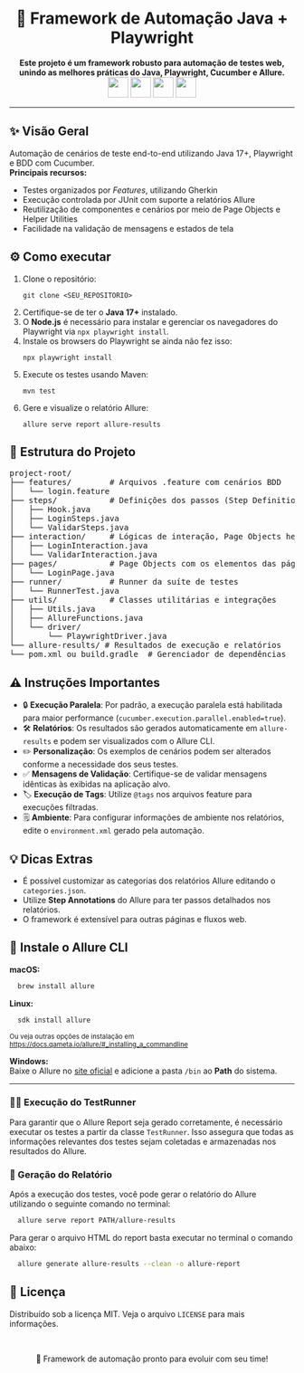 <h1 align="center">🧪 Framework de Automação Java + Playwright</h1>

<p align="center">
  <b>Este projeto é um framework robusto para automação de testes web, unindo as melhores práticas do Java, Playwright, Cucumber e Allure.</b><br/>
  <img src="https://cdn.jsdelivr.net/gh/devicons/devicon/icons/java/java-original.svg" width="36"/>
  <img src="https://cdn.jsdelivr.net/gh/devicons/devicon/icons/playwright/playwright-original.svg" width="36"/>
  <img src="https://cdn.jsdelivr.net/gh/devicons/devicon/icons/cucumber/cucumber-plain.svg" width="36"/>
  <img src="https://cdn.jsdelivr.net/gh/devicons/devicon/icons/junit/junit-plain.svg" width="36"/>
</p>

<hr/>

<h2>✨ Visão Geral</h2>
<p>
  Automação de cenários de teste end-to-end utilizando Java 17+, Playwright e BDD com Cucumber.<br>
  <strong>Principais recursos:</strong>
  <ul>
    <li>Testes organizados por <i>Features</i>, utilizando Gherkin</li>
    <li>Execução controlada por JUnit com suporte a relatórios Allure</li>
    <li>Reutilização de componentes e cenários por meio de Page Objects e Helper Utilities</li>
    <li>Facilidade na validação de mensagens e estados de tela</li>
  </ul>
</p>

<h2>⚙️ Como executar</h2>
<ol>
  <li>Clone o repositório:
    <pre><code>git clone &lt;SEU_REPOSITORIO&gt;</code></pre>
  </li>
  <li>Certifique-se de ter o <b>Java 17+</b> instalado.</li>
  <li>O <b>Node.js</b> é necessário para instalar e gerenciar os navegadores do Playwright via <code>npx playwright install</code>.</li>
  <li>Instale os browsers do Playwright se ainda não fez isso:
    <pre><code>npx playwright install</code></pre>
  </li>
  <li>Execute os testes usando Maven:
    <pre><code>mvn test</code></pre>
  </li>
  <li>Gere e visualize o relatório Allure:
    <pre><code>allure serve report allure-results</code></pre>
  </li>
</ol>

<h2>📁 Estrutura do Projeto</h2>
<pre>
project-root/
├── features/        # Arquivos .feature com cenários BDD
│   └── login.feature
├── steps/           # Definições dos passos (Step Definitions)
│   ├── Hook.java
│   ├── LoginSteps.java
│   └── ValidarSteps.java
├── interaction/     # Lógicas de interação, Page Objects helpers
│   ├── LoginInteraction.java
│   └── ValidarInteraction.java
├── pages/           # Page Objects com os elementos das páginas
│   └── LoginPage.java
├── runner/          # Runner da suíte de testes
│   └── RunnerTest.java
├── utils/           # Classes utilitárias e integrações
│   ├── Utils.java
│   ├── AllureFunctions.java
│   └── driver/
│       └── PlaywrightDriver.java
└── allure-results/ # Resultados de execução e relatórios   
└── pom.xml ou build.gradle  # Gerenciador de dependências
</pre>


<h2>⚠️ Instruções Importantes</h2>
<ul>
  <li>🔒 <b>Execução Paralela</b>: Por padrão, a execução paralela está habilitada para maior performance (<code>cucumber.execution.parallel.enabled=true</code>).</li>
  <li>🛠️ <b>Relatórios</b>: Os resultados são gerados automaticamente em <code>allure-results</code> e podem ser visualizados com o Allure CLI.</li>
  <li>✏️ <b>Personalização</b>: Os exemplos de cenários podem ser alterados conforme a necessidade dos seus testes.</li>
  <li>✅ <b>Mensagens de Validação</b>: Certifique-se de validar mensagens idênticas às exibidas na aplicação alvo.</li>
  <li>🏷️ <b>Execução de Tags</b>: Utilize <code>@tags</code> nos arquivos feature para execuções filtradas.</li>
  <li>🗒️ <b>Ambiente</b>: Para configurar informações de ambiente nos relatórios, edite o <code>environment.xml</code> gerado pela automação.</li>
</ul>

<h2>💡 Dicas Extras</h2>
<ul>
  <li>É possível customizar as categorias dos relatórios Allure editando o <code>categories.json</code>.</li>
  <li>Utilize <b>Step Annotations</b> do Allure para ter passos detalhados nos relatórios.</li>
  <li>O framework é extensível para outras páginas e fluxos web.</li>
</ul>

<h2>🚀 Instale o Allure CLI</h2>

<strong>macOS:</strong>
```bash
  brew install allure
```

<strong>Linux:</strong>
```bash
  sdk install allure
```
<span style="font-size:smaller;">Ou veja outras opções de instalação em <a href="https://docs.qameta.io/allure/#_installing_a_commandline" target="_blank">https://docs.qameta.io/allure/#_installing_a_commandline</a></span>
</p>

<p><strong>Windows:</strong><br>
Baixe o Allure no <a href="https://github.com/allure-framework/allure2/releases/latest" target="_blank">site oficial</a> e adicione a pasta <code>/bin</code> ao <strong>Path</strong> do sistema.
</p>

***

###  🏃‍♂️ Execução do TestRunner
Para garantir que o Allure Report seja gerado corretamente, é necessário executar os testes a partir da classe `TestRunner`. Isso assegura que todas as informações relevantes dos testes sejam coletadas e armazenadas nos resultados do Allure.

### 📄 Geração do Relatório
Após a execução dos testes, você pode gerar o relatório do Allure utilizando o seguinte comando no terminal:

```bash
  allure serve report PATH/allure-results
```

Para gerar o arquivo HTML do report basta executar no terminal o comando abaixo:
```bash
  allure generate allure-results --clean -o allure-report
```

<h2>🪪 Licença</h2>
<p>
Distribuído sob a licença MIT. Veja o arquivo <code>LICENSE</code> para mais informações.
</p>

<br>
<p align="center">🚀 Framework de automação pronto para evoluir com seu time!<br>
